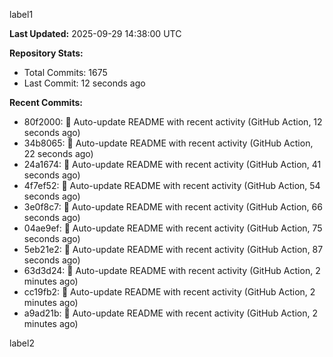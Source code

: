 
label1 
<!-- ACTIVITY_START -->
**Last Updated:** 2025-09-29 14:38:00 UTC

**Repository Stats:**
- Total Commits: 1675
- Last Commit: 12 seconds ago

**Recent Commits:**
- 80f2000: 🤖 Auto-update README with recent activity (GitHub Action, 12 seconds ago)
- 34b8065: 🤖 Auto-update README with recent activity (GitHub Action, 22 seconds ago)
- 24a1674: 🤖 Auto-update README with recent activity (GitHub Action, 41 seconds ago)
- 4f7ef52: 🤖 Auto-update README with recent activity (GitHub Action, 54 seconds ago)
- 3e0f8c7: 🤖 Auto-update README with recent activity (GitHub Action, 66 seconds ago)
- 04ae9ef: 🤖 Auto-update README with recent activity (GitHub Action, 75 seconds ago)
- 5eb21e2: 🤖 Auto-update README with recent activity (GitHub Action, 87 seconds ago)
- 63d3d24: 🤖 Auto-update README with recent activity (GitHub Action, 2 minutes ago)
- cc19fb2: 🤖 Auto-update README with recent activity (GitHub Action, 2 minutes ago)
- a9ad21b: 🤖 Auto-update README with recent activity (GitHub Action, 2 minutes ago)
<!-- ACTIVITY_END -->

label2
